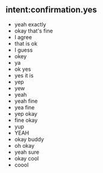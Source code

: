 ## intent:confirmation.yes
- yeah exactly
- okay that's fine
- I agree
- that is ok
- I guess
- okey
- ya
- ok yes
- yes it is
- yep
- yew
- yeah
- yeah fine
- yea fine
- yep okay
- fine okay
- yup
- YEAH
- okay buddy
- oh okay
- yeah sure
- okay cool
- coool
